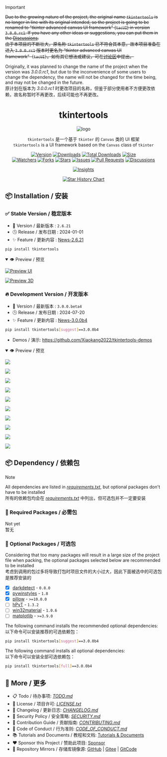> [!IMPORTANT]  
> ~~Due to the growing nature of the project, the original name `tkintertools` is no longer in line with its original intended, so the project is going to be renamed to "tkinter advanced canvas UI framework" (`tacUI`) in version `3.0.0.rc1`. If you have any other ideas or suggestions, you can put them in the [Discussions](https://github.com/Xiaokang2022/tkintertools/discussions).~~  
> ~~由于本项目的不断壮大，原名称 `tkintertools` 已不符合其本意，故本项目准备在进入 `3.0.0.rc1` 版本时更名为 “tkinter advanced canvas UI framework”（`tacUI`）。如有其它想法或建议，可在[讨论区](https://github.com/Xiaokang2022/tkintertools/discussions)中提出。~~  
>   
> Originally, it was planned to change the name of the project when the version was *3.0.0.rc1*, but due to the inconvenience of some users to change the dependency, the name will not be changed for the time being, and may not be changed in the future.  
> 原计划在版本为 *3.0.0.rc1* 时更改项目的名称，但鉴于部分使用者不方便更改依赖，故名称暂时不再更改，后续可能也不再更改。

<h1 align="center">tkintertools</h1>

<p align="center"><img alt="logo" src="https://xiaokang2022.github.io/tkintertools/logo.png" title="Logo" /></p>

<p align="center">
<code>tkintertools</code> 是一个基于 <code>tkinter</code> 的 <code>Canvas</code> 类的 UI 框架
<br/>
<code>tkintertools</code> is a UI framework based on the <code>Canvas</code> class of <code>tkinter</code>
</p>

<p align="center">
<a href="https://github.com/Xiaokang2022/tkintertools/releases"><img alt="Version" src="https://img.shields.io/github/v/release/Xiaokang2022/tkintertools?include_prereleases&logo=github&label=Version" title="Latest Version" /></a>
<a href="https://pypistats.org/packages/tkintertools"><img alt="Downloads" src="https://img.shields.io/pypi/dm/tkintertools?label=Downloads&logo=pypi&logoColor=skyblue" title="Downloads" /></a>
<a href="https://pepy.tech/project/tkintertools"><img alt="Total Downloads" src="https://img.shields.io/pepy/dt/tkintertools?logo=pypi&logoColor=gold&label=Total%20Downloads" title="Total Downloads" /></a>
<a href="https://github.com/Xiaokang2022/tkintertools"><img alt="Size" src="https://img.shields.io/github/languages/code-size/Xiaokang2022/tkintertools?label=Size&logo=github" title="Code Size"/></a>
<br/>
<a href="https://github.com/Xiaokang2022/tkintertools/watchers"><img alt="Watchers" src="https://img.shields.io/github/watchers/Xiaokang2022/tkintertools?label=Watchers&logo=github&style=flat" title="Watchers" /></a>
<a href="https://github.com/Xiaokang2022/tkintertools/forks"><img alt="Forks" src="https://img.shields.io/github/forks/Xiaokang2022/tkintertools?label=Forks&logo=github&style=flat" title="Forks" /></a>
<a href="https://github.com/Xiaokang2022/tkintertools/stargazers"><img alt="Stars" src="https://img.shields.io/github/stars/Xiaokang2022/tkintertools?label=Stars&color=gold&logo=github&style=flat" title="Stars" /></a>
<a href="https://github.com/Xiaokang2022/tkintertools/issues"><img alt="Issues" src="https://img.shields.io/github/issues/Xiaokang2022/tkintertools?label=Issues&logo=github" title="Issues" /></a>
<a href="https://github.com/Xiaokang2022/tkintertools/pulls"><img alt="Pull Requests" src="https://img.shields.io/github/issues-pr/Xiaokang2022/tkintertools?label=Pull%20Requests&logo=github" title="Pull Requests" /></a>
<a href="https://github.com/Xiaokang2022/tkintertools/discussions"><img alt="Discussions" src="https://img.shields.io/github/discussions/Xiaokang2022/tkintertools?label=Discussions&logo=github" title="Discussions" /></a>
</p>

<p align="center">
<a href="https://github.com/Xiaokang2022/tkintertools/pulse"><img alt="Insights" src="https://repobeats.axiom.co/api/embed/ab8fae686a5a96f91fa71c40c53c189310924f5e.svg" /></a>
</p>

<p align="center">
    <a href="https://star-history.com/#Xiaokang2022/tkintertools&Date">
        <picture>
            <source media="(prefers-color-scheme: dark)" srcset="https://api.star-history.com/svg?repos=Xiaokang2022/tkintertools&type=Date&theme=dark" />
            <source media="(prefers-color-scheme: light)" srcset="https://api.star-history.com/svg?repos=Xiaokang2022/tkintertools&type=Date" />
            <img alt="Star History Chart" src="https://api.star-history.com/svg?repos=Xiaokang2022/tkintertools&type=Date" />
        </picture>
    </a>
</p>

📦 Installation / 安装
----------------------

### ✅ Stable Version / 稳定版本

* 🔖 Version / 最新版本 : `2.6.21`
* 🕓 Release / 发布日期 : 2024-01-01
* ✨ Feature / 更新内容 : [News-2.6.21](https://xiaokang2022.github.io/tkintertools/news/2.6.21/News/)

```bash
pip install tkintertools
```

<details open><summary>👁️ Preview / 预览</summary>

[![Preview UI](https://xiaokang2022.github.io/tkintertools/tutorials/images/1.2-2.1-2.png)](https://xiaokang2022.github.io/tkintertools/tutorials/1-2/#21-%E9%AB%98%E5%BA%A6%E5%8F%AF%E9%85%8D%E7%BD%AE%E7%9A%84%E6%8E%A7%E4%BB%B6)

[![Preview 3D](https://xiaokang2022.github.io/tkintertools/tutorials/images/7.3-3.1-2.png)](https://xiaokang2022.github.io/tkintertools/tutorials/7-3/#%E4%B8%89%E9%80%9A%E8%BF%87-after-%E6%96%B9%E6%B3%95%E5%AE%9E%E7%8E%B0%E7%AE%80%E5%8D%95%E5%8A%A8%E7%94%BB)

</details>

### 🔥 Development Version / 开发版本

* 🔖 Version / 最新版本 : `3.0.0.beta4`
* 🕓 Release / 发布日期 : 2024-07-20
* ✨ Feature / 更新内容 : [News-3.0.0b4](https://xiaokang2022.github.io/tkintertools/news/3.0.0/News/)

```bash
pip install tkintertools[suggest]==3.0.0b4
```

* Demos / 演示: https://github.com/Xiaokang2022/tkintertools-demos

<details open><summary>👁️ Preview / 预览</summary>

![](https://github.com/Xiaokang2022/tkintertools-demos/blob/main/preview/demo0-1.png?raw=true)

![](https://github.com/Xiaokang2022/tkintertools-demos/blob/main/preview/demo0-2.png?raw=true)

![](https://github.com/Xiaokang2022/tkintertools-demos/blob/main/preview/demo1-1.png?raw=true)

![](https://github.com/Xiaokang2022/tkintertools-demos/blob/main/preview/demo1-2.png?raw=true)

![](https://github.com/Xiaokang2022/tkintertools-demos/blob/main/preview/demo2.png?raw=true)

![](https://github.com/Xiaokang2022/tkintertools-demos/blob/main/preview/demo3.png?raw=true)

![](https://github.com/Xiaokang2022/tkintertools-demos/blob/main/preview/demo4-1.png?raw=true)

![](https://github.com/Xiaokang2022/tkintertools-demos/blob/main/preview/demo4-2.png?raw=true)

![](https://github.com/Xiaokang2022/tkintertools-demos/blob/main/preview/demo5-1.png?raw=true)

![](https://github.com/Xiaokang2022/tkintertools-demos/blob/main/preview/demo5-2.png?raw=true)

</details>

📦 Dependency / 依赖包
----------------------

> [!NOTE]  
> All dependencies are listed in [*requirements.txt*](./requirements.txt), but optional packages don't have to be installed  
> 所有的依赖包均会在 [*requirements.txt*](./requirements.txt) 中列出，但可选包并不一定要安装

### 📌 Required Packages / 必需包

Not yet  
暂无

### 🎨 Optional Packages / 可选包

Considering that too many packages will result in a large size of the project file when packing, the optional packages selected below are recommended to be installed  
考虑到调用的包过多将导致打包时项目文件的大小过大，因此下面被选中的可选包是推荐安装的

- [X] [darkdetect](https://github.com/albertosottile/darkdetect) - `0.8.0`
- [X] [pywinstyles](https://github.com/Akascape/py-window-styles) - `1.8`
- [X] [pillow](https://github.com/python-pillow/Pillow) - `>=10.0.0`
- [ ] [hPyT](https://github.com/Zingzy/hPyT) - `1.3.2`
- [ ] [win32material](https://github.com/littlewhitecloud/win32style) - `1.0.6`
- [ ] [matplotlib](https://github.com/matplotlib/matplotlib) - `>=3.9.0`

The following command installs the recommended optional dependencies:  
以下命令可以安装推荐的可选依赖包：

```bash
pip install tkintertools[suggest]==3.0.0b4
```

The following command installs all optional dependencies:  
以下命令可以安装全部可选依赖包：

```bash
pip install tkintertools[full]==3.0.0b4
```

👀 More / 更多
--------------

* 📋 Todo / 待办事项: [*TODO.md*](TODO.md)
* 📑 License / 项目许可: [*LICENSE.txt*](LICENSE.txt)
* 📘 Changelog / 更新日志: [*CHANGELOG.md*](CHANGELOG.md)
* 📕 Security Policy / 安全策略: [*SECURITY.md*](SECURITY.md)
* 📗 Contribution Guide / 贡献指南: [*CONTRIBUTING.md*](CONTRIBUTING.md)
* 📙 Code of Conduct / 行为准则: [*CODE_OF_CONDUCT.md*](CODE_OF_CONDUCT.md)
* 📚 Tutorials and Documents / 教程和文档: [Tutorials & Documents](https://xiaokang2022.github.io/tkintertools/)
* ❤️ Sponsor this Project / 赞助此项目: [Sponsor](https://xiaokang2022.github.io/tkintertools/Sponsor/)
* 🚀 Repository Mirrors / 存储库镜像源:
[GitHub](https://github.com/Xiaokang2022/tkintertools) |
[Gitee](https://gitee.com/Xiaokang2022/tkintertools) |
[GitCode](https://gitcode.com/Xiaokang2022/tkintertools/overview)